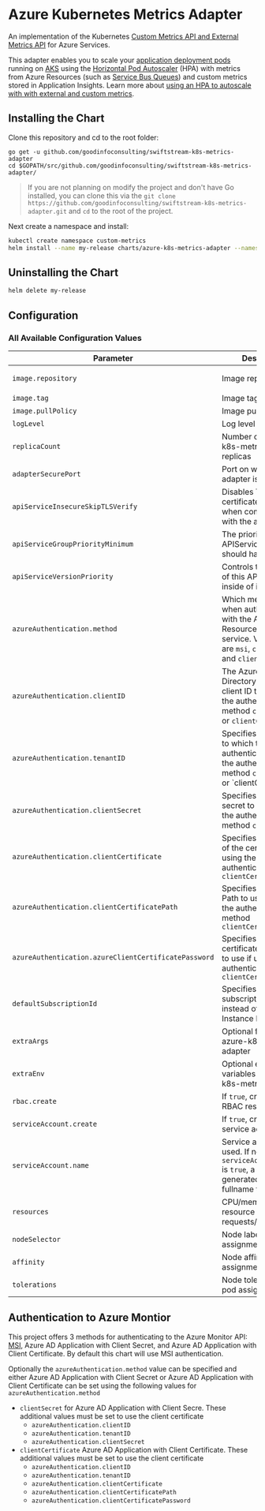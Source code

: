 # Azure Kubernetes Metrics Adapter

An implementation of the Kubernetes [Custom Metrics API and External Metrics API](https://kubernetes.io/docs/tasks/run-application/horizontal-pod-autoscale/#support-for-metrics-apis) for Azure Services. 

This adapter enables you to scale your [application deployment pods](https://kubernetes.io/docs/concepts/workloads/controllers/deployment/) running on [AKS](https://docs.microsoft.com/en-us/azure/aks/) using the [Horizontal Pod Autoscaler](https://kubernetes.io/docs/tasks/run-application/horizontal-pod-autoscale/) (HPA) with metrics from Azure Resources (such as [Service Bus Queues](https://docs.microsoft.com/en-us/azure/service-bus-messaging/service-bus-dotnet-get-started-with-queues)) and custom metrics stored in Application Insights. Learn more about [using an HPA to autoscale with with external and custom metrics](https://kubernetes.io/docs/tasks/run-application/horizontal-pod-autoscale-walkthrough/#autoscaling-on-metrics-not-related-to-kubernetes-objects).

## Installing the Chart
Clone this repository and cd to the root folder:  

```
go get -u github.com/goodinfoconsulting/swiftstream-k8s-metrics-adapter
cd $GOPATH/src/github.com/goodinfoconsulting/swiftstream-k8s-metrics-adapter/
```

> If you are not planning on modify the project and don't have Go installed, you can clone this via the `git clone https://github.com/goodinfoconsulting/swiftstream-k8s-metrics-adapter.git` and `cd` to the root of the project.

Next create a namespace and install:

```sh
kubectl create namespace custom-metrics
helm install --name my-release charts/azure-k8s-metrics-adapter --namespace custom-metrics
```

## Uninstalling the Chart

```sh
helm delete my-release
```

## Configuration

### All Available Configuration Values

| Parameter | Description | Default |
| --------- | ----------- | ------- |
| `image.repository` | Image repository | `jsturtevant/azure-k8-metrics-adapter-amd64` |
| `image.tag` | Image tag | `latest` |
| `image.pullPolicy` | Image pull policy | `Always` |
| `logLevel` | Log level for V logs | `2` |
| `replicaCount`  | Number of azure-k8s-metrics-adapter replicas  | `1` |
| `adapterSecurePort` | Port on which the adapter is listening | `6443` |
| `apiServiceInsecureSkipTLSVerify` | Disables TLS certificate verification when communicating with the apiService | `true` |
| `apiServiceGroupPriorityMinimum` | The priority the APIService group should have at least | `100` |
| `apiServiceVersionPriority` | Controls the ordering of this API version inside of its group | `100` |
| `azureAuthentication.method` | Which method to use when authenticating with the Azure Resource Monitory service. Valid options are `msi`, `clientSecret`, and `clientCertificate` | `msi` |
| `azureAuthentication.clientID` | The Azure Active Directory Application client ID to use if using the authentication method `clientSecret` or `clientCertificate` | `''` |
| `azureAuthentication.tenantID` | Specifies the Tenant to which to authenticate if using the authentication method `clientSecret` or `clientCertificate | `''` |
| `azureAuthentication.clientSecret` | Specifies the app secret to use if using the authentication method `clientSecret` | `''` |
| `azureAuthentication.clientCertificate` | Specifies the contents of the certificate if using the authentication method `clientCertificate`  | `''` |
| `azureAuthentication.clientCertificatePath` | Specifies certificate Path to use if using the authentication method `clientCertificate`  | `''` |
| `azureAuthentication.azureClientCertificatePassword` | Specifies the certificate password to use  if using the authentication method `clientCertificate`  | `''` |
| `defaultSubscriptionId` | Specifies the subscription to use instead of using Azure Instance Metadata  | `''` |
| `extraArgs` | Optional flags for azure-k8s-metrics-adapter | `{}` |
| `extraEnv` | Optional environment variables for azure-k8s-metrics-adapter | `{}` |
| `rbac.create` | If `true`, create and use RBAC resources | `true` |
| `serviceAccount.create` | If `true`, create a new service account | `true` |
| `serviceAccount.name` | Service account to be used. If not set and `serviceAccount.create` is `true`, a name is generated using the fullname template |  |
| `resources` | CPU/memory resource requests/limits | `requests: {cpu: 10m, memory: 32Mi}` |
| `nodeSelector` | Node labels for pod assignment | `{}` |
| `affinity` | Node affinity for pod assignment | `{}` |
| `tolerations` | Node tolerations for pod assignment | `[]` |

## Authentication to Azure Montior

This project offers 3 methods for authenticating to the Azure Monitor API: [MSI](https://github.com/goodinfoconsulting/swiftstream-k8s-metrics-adapter#using-azure-managed-service-identity-msi), Azure AD Application with Client Secret, and Azure AD Application with Client Certificate. By default this chart will use MSI authentication.

Optionally the `azureAuthentication.method` value can be specified and either Azure AD Application with Client Secret or Azure AD Application with Client Certificate can be set using the following values for `azureAuthentication.method`
- `clientSecret` for Azure AD Application with Client Secre. These additional values must be set to use the client certificate
    - `azureAuthentication.clientID`
    - `azureAuthentication.tenantID`
    - `azureAuthentication.clientSecret`
- `clientCertificate` Azure AD Application with Client Certificate. These additional values must be set to use the client certificate
    - `azureAuthentication.clientID`
    - `azureAuthentication.tenantID`
    - `azureAuthentication.clientCertificate`
    - `azureAuthentication.clientCertificatePath`
    - `azureAuthentication.clientCertificatePassword`
